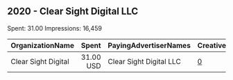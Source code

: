 ## 2020 - Clear Sight Digital LLC 
Spent: 31.00
Impressions: 16,459

|OrganizationName|Spent|PayingAdvertiserNames|CreativeUrls|Impressions|Genders|AgeBrackets|CountryCodes|BillingAddresses|CandidateBallotInformation|
|:---|---:|:---|:---|---:|:---|:---|:---|:---|:---|
|Clear Sight Digital|31.00 USD|Clear Sight Digital LLC|[0](https://www.snap.com/political-ads/asset/eb964d02c3af73bbc897b3c7ab6e0033c50f6f90e81079f4b3542953bd429014?mediaType=jpeg)|16,459||18+|united states|"555 East 5th Street,Austin,78701,US"||
